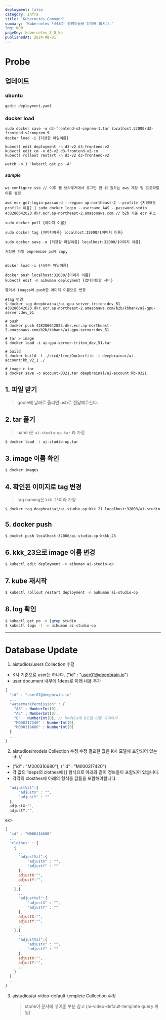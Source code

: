 ```yaml
---
deployment: false
category: Infra
title: 'Kubernetes Command'
summary: 'Kubernetes 사용되는 명령어들을 정리해 봅시다.'
lng: KOR
pageKey: kubernetes_3_0_ko
publishedAt: 2024-08-01
---
```


# Probe

## 업데이트

### ubuntu

```
gedit deployment.yaml
```

### docker load

```
sudo docker save -o d3-frontend-v2-onprem-1.tar localhost:32000/d3-frontend-v2:onprem_9
docker load -i {저장한 파일이름}

```

```
kubectl edit deployment -n d3-v2 d3-frontend-v2
kubectl edit cm -n d3-v2 d3-frontend-v2-cm
kubectl rollout restart -n d3-v2 d3-frontend-v2

watch -n 1 'kubectl get po -A'
```

##### sample

```
ws configure sso // 이후 웹 브라우저에서 로그인 한 뒤 원하는 aws 계정 및 프로파일 이름 설정

aws ecr get-login-password --region ap-northeast-2 --profile {지정해둔 profile 이름} | sudo docker login --username AWS --password-stdin 438286642023.dkr.ecr.ap-northeast-2.amazonaws.com // b2b 기준 ecr 주소

sudo docker pull {이미지 이름}

sudo docker tag {이미지이름} localhost:32000/{이미지 이름}

sudo docker save -o {저장할 파일이름} localhost:32000/{이미지 이름}

저장한 파일 onpremise pc에 copy


docker load -i {저장한 파일이름}

docker push localhost:32000/{이미지 이름}
kubectl edit -n aihuman deployment {업데이트할 서버}

열어서 images에 push한 이미지 이름으로 변경
```

```
#tag 변경
$ docker tag deepbrainai/ai-gpu-server-triton:dev_51 438286642023.dkr.ecr.ap-northeast-2.amazonaws.com/b2b/kbbank/ai-gpu-server:dev_51

# push
$ docker push 438286642023.dkr.ecr.ap-northeast-2.amazonaws.com/b2b/kbbank/ai-gpu-server:dev_51

# tar > image
$ docker load -i ai-gpu-server-triton_dev_51.tar

# build
$ docker build -f ./cicd/live/Dockerfile -t deepbrainai/ai-account:kb_v2_1 ./

# image > tar
$ docker save -o account-0321.tar deepbrainai/ai-account:kb-0321
```

## 1. 파일 받기

> goole에 날짜로 올리면 usb로 전달해주신다.

## 2. tar 풀기

> namin은 `ai-studio-op.tar` 라 가정

```bash
$ docker load -i ai-studio-op.tar
```

## 3. image 이름 확인

```bash
$ docker images
```

## 4. 확인된 이미지로 tag 변경

> tag naming은 `kkk_23`이라 가정

```bash
$ docker tag deepbrainai/ai-studio-op:kkk_21 localhost:32000/ai-studio-op:kkkk_21
```

## 5. docker push

```bash
$ docket push localhost:32000/ai-studio-op:kkkk_23
```

## 6. kkk_23으로 image 이름 변경

```bash
$ kubectl edit deployment -n aihuman ai-studio-op
```

## 7. kube 재시작

```bash
$ kubectl rollout restart deployment -n auhuman ai-studio-op
```

## 8. log 확인

```bash
$ kubectl get po -n |grep studio
$ kubectl logs -f -n aihuman ai-studio-op
```

---

# Database Update

1. aistudios/users Collection 수정

- K사 기준으로 user는 하나다. ("id" : "user01@deepbrain.io")
- user document 내부에 1deps로 아래 내용 추가

```js
{
  "id" : "user01@deepbrain.io"
  ...
  "watermarkPermission" : {
    "A3" : NumberInt(0),
    "A5" : NumberInt(0),
    "B" : NumberInt(0), // Models에 B모델 이름 가져와서
    "M000317240" : NumberInt(0),
    "M000316680" : NumberInt(0)
  }
  ...
}
```

2. aistudios/models Collection 수정
   수정 필요한 값은 K사 모델에 포함되어 있는 id: //

- ("id" : "M000316680"), ("id" : "M000317420")
- 각 값의 1deps의 clothes에 [] 형식으로 아래와 같이 정보들이 포함되어 있습니다.
- 각각의 closthes에 아래의 형식을 값들을 포함해야합니다.

```js
  "adjustVal":{
      "adjustX" : "",
      "adjustY" : ""
  },
  adjustX:"",
  adjustY:"",
```

ex>

```js
{
  "id" : "M000316680"
  ...
  "clothes" : [
    {
      ...
      "adjustVal":{
          "adjustX" : "",
          "adjustY" : ""
      },
      adjustX:"",
      adjustY:"",
      ...
    },{
      ...
      "adjustVal":{
          "adjustX" : "",
          "adjustY" : ""
      },
      adjustX:"",
      adjustY:"",
      ...
    },{
      ...
      "adjustVal":{
          "adjustX" : "",
          "adjustY" : ""
      },
      adjustX:"",
      adjustY:"",
      ...
    }
  ]
  ...
}
```

3. aistudios/ai-video-default-templete Collection 수정
   > stone이 문서에 넣어준 부분 참고 (ai-video-default-templete query 파일)
